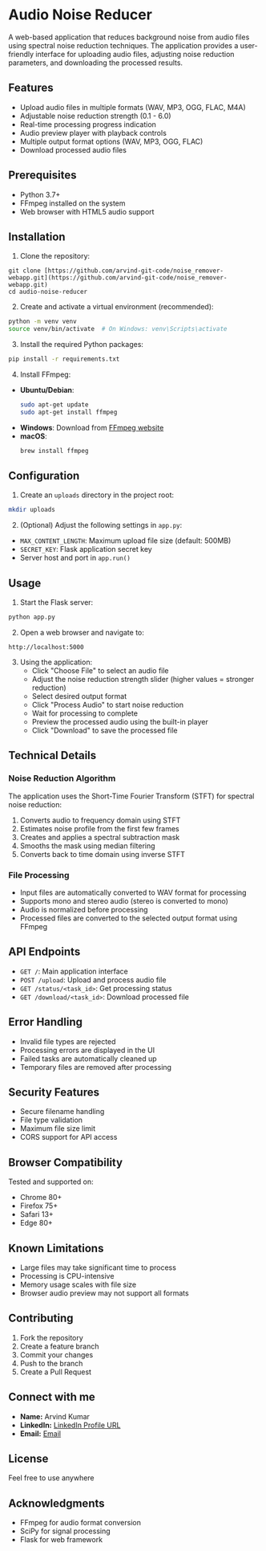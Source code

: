 # Audio Noise Reducer

A web-based application that reduces background noise from audio files using spectral noise reduction techniques. The application provides a user-friendly interface for uploading audio files, adjusting noise reduction parameters, and downloading the processed results.

## Features

- Upload audio files in multiple formats (WAV, MP3, OGG, FLAC, M4A)
- Adjustable noise reduction strength (0.1 - 6.0)
- Real-time processing progress indication
- Audio preview player with playback controls
- Multiple output format options (WAV, MP3, OGG, FLAC)
- Download processed audio files

## Prerequisites

- Python 3.7+
- FFmpeg installed on the system
- Web browser with HTML5 audio support

## Installation

1. Clone the repository:
   
```
git clone [https://github.com/arvind-git-code/noise_remover-webapp.git](https://github.com/arvind-git-code/noise_remover-webapp.git)
cd audio-noise-reducer
```

2. Create and activate a virtual environment (recommended):
```bash
python -m venv venv
source venv/bin/activate  # On Windows: venv\Scripts\activate
```

3. Install the required Python packages:
```bash
pip install -r requirements.txt
```

4. Install FFmpeg:
- **Ubuntu/Debian**:
  ```bash
  sudo apt-get update
  sudo apt-get install ffmpeg
  ```
- **Windows**: Download from [FFmpeg website](https://ffmpeg.org/download.html)
- **macOS**:
  ```bash
  brew install ffmpeg
  ```

## Configuration

1. Create an `uploads` directory in the project root:
```bash
mkdir uploads
```

2. (Optional) Adjust the following settings in `app.py`:
- `MAX_CONTENT_LENGTH`: Maximum upload file size (default: 500MB)
- `SECRET_KEY`: Flask application secret key
- Server host and port in `app.run()`

## Usage

1. Start the Flask server:
```bash
python app.py
```

2. Open a web browser and navigate to:
```
http://localhost:5000
```

3. Using the application:
   - Click "Choose File" to select an audio file
   - Adjust the noise reduction strength slider (higher values = stronger reduction)
   - Select desired output format
   - Click "Process Audio" to start noise reduction
   - Wait for processing to complete
   - Preview the processed audio using the built-in player
   - Click "Download" to save the processed file

## Technical Details

### Noise Reduction Algorithm

The application uses the Short-Time Fourier Transform (STFT) for spectral noise reduction:
1. Converts audio to frequency domain using STFT
2. Estimates noise profile from the first few frames
3. Creates and applies a spectral subtraction mask
4. Smooths the mask using median filtering
5. Converts back to time domain using inverse STFT

### File Processing

- Input files are automatically converted to WAV format for processing
- Supports mono and stereo audio (stereo is converted to mono)
- Audio is normalized before processing
- Processed files are converted to the selected output format using FFmpeg

## API Endpoints

- `GET /`: Main application interface
- `POST /upload`: Upload and process audio file
- `GET /status/<task_id>`: Get processing status
- `GET /download/<task_id>`: Download processed file

## Error Handling

- Invalid file types are rejected
- Processing errors are displayed in the UI
- Failed tasks are automatically cleaned up
- Temporary files are removed after processing

## Security Features

- Secure filename handling
- File type validation
- Maximum file size limit
- CORS support for API access

## Browser Compatibility

Tested and supported on:
- Chrome 80+
- Firefox 75+
- Safari 13+
- Edge 80+

## Known Limitations

- Large files may take significant time to process
- Processing is CPU-intensive
- Memory usage scales with file size
- Browser audio preview may not support all formats

## Contributing

1. Fork the repository
2. Create a feature branch
3. Commit your changes
4. Push to the branch
5. Create a Pull Request


## Connect with me

- **Name:** Arvind Kumar
- **LinkedIn:** [LinkedIn Profile URL](https://www.linkedin.com/in/arvind-kumar-a8b591221/)
- **Email:** [Email](mailto:arvindkumarlbsmca@gmail.com)



## License

Feel free to use anywhere



## Acknowledgments

- FFmpeg for audio format conversion
- SciPy for signal processing
- Flask for web framework

